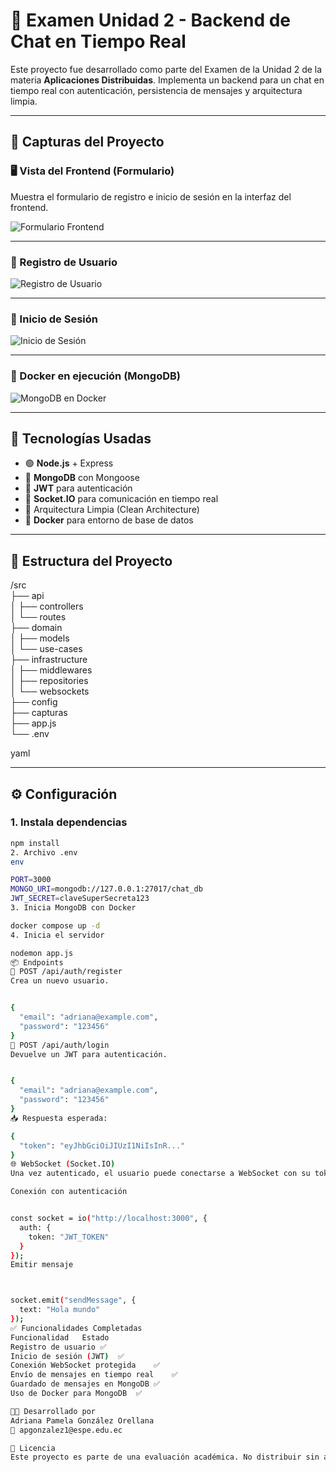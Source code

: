 # 💬 Examen Unidad 2 - Backend de Chat en Tiempo Real

Este proyecto fue desarrollado como parte del Examen de la Unidad 2 de la materia **Aplicaciones Distribuidas**. Implementa un backend para un chat en tiempo real con autenticación, persistencia de mensajes y arquitectura limpia.

---

## 📸 Capturas del Proyecto

### 🖥️ Vista del Frontend (Formulario)

Muestra el formulario de registro e inicio de sesión en la interfaz del frontend.

![Formulario Frontend](src/capturas/registro.png)

---

### 🔐 Registro de Usuario

![Registro de Usuario](src/capturas/Crear.PNG)

---

### 🔑 Inicio de Sesión

![Inicio de Sesión](src/capturas/login.PNG)

---

### 🐳 Docker en ejecución (MongoDB)

![MongoDB en Docker](src/capturas/docker.PNG)

---

## 🧰 Tecnologías Usadas

- 🟢 **Node.js** + Express
- 🧱 **MongoDB** con Mongoose
- 🔐 **JWT** para autenticación
- 🔌 **Socket.IO** para comunicación en tiempo real
- 🧠 Arquitectura Limpia (Clean Architecture)
- 🐳 **Docker** para entorno de base de datos

---

## 📁 Estructura del Proyecto

/src  
├── api  
│ ├── controllers  
│ └── routes  
├── domain  
│ ├── models  
│ └── use-cases  
├── infrastructure  
│ ├── middlewares  
│ ├── repositories  
│ └── websockets  
├── config  
├── capturas  
├── app.js  
└── .env

yaml

---

## ⚙️ Configuración

### 1. Instala dependencias

```bash
npm install
2. Archivo .env
env

PORT=3000  
MONGO_URI=mongodb://127.0.0.1:27017/chat_db  
JWT_SECRET=claveSuperSecreta123
3. Inicia MongoDB con Docker

docker compose up -d
4. Inicia el servidor

nodemon app.js
📦 Endpoints
📝 POST /api/auth/register
Crea un nuevo usuario.


{
  "email": "adriana@example.com",
  "password": "123456"
}
🔐 POST /api/auth/login
Devuelve un JWT para autenticación.


{
  "email": "adriana@example.com",
  "password": "123456"
}
📥 Respuesta esperada:

{
  "token": "eyJhbGciOiJIUzI1NiIsInR..."
}
🌐 WebSocket (Socket.IO)
Una vez autenticado, el usuario puede conectarse a WebSocket con su token:

Conexión con autenticación


const socket = io("http://localhost:3000", {
  auth: {
    token: "JWT_TOKEN"
  }
});
Emitir mensaje



socket.emit("sendMessage", {
  text: "Hola mundo"
});
✅ Funcionalidades Completadas
Funcionalidad	Estado
Registro de usuario	✅
Inicio de sesión (JWT)	✅
Conexión WebSocket protegida	✅
Envío de mensajes en tiempo real	✅
Guardado de mensajes en MongoDB	✅
Uso de Docker para MongoDB	✅

👩‍💻 Desarrollado por
Adriana Pamela González Orellana
📧 apgonzalez1@espe.edu.ec

📘 Licencia
Este proyecto es parte de una evaluación académica. No distribuir sin autorización.